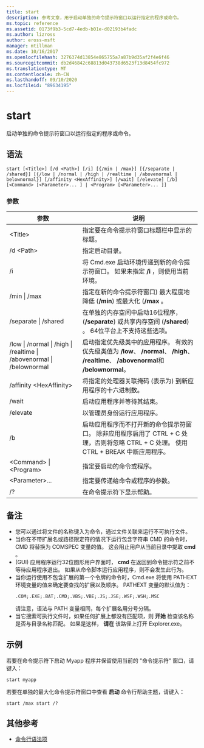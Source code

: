 ```yaml
---
title: start
description: 参考文章，用于启动单独的命令提示符窗口以运行指定的程序或命令。
ms.topic: reference
ms.assetid: 0173f9b3-5cd7-4edb-b01e-d02193b4fadc
ms.author: lizross
author: eross-msft
manager: mtillman
ms.date: 10/16/2017
ms.openlocfilehash: 3276374d13854e865755a7a87b9d35af2f4e6f46
ms.sourcegitcommit: db2d46842c68813d043738d6523f13d8454fc972
ms.translationtype: MT
ms.contentlocale: zh-CN
ms.lasthandoff: 09/10/2020
ms.locfileid: "89634195"
---
```

# <a name="start"></a>start

启动单独的命令提示符窗口以运行指定的程序或命令。



## <a name="syntax"></a>语法

```
start [<Title>] [/d <Path>] [/i] [{/min | /max}] [{/separate | /shared}] [{/low | /normal | /high | /realtime | /abovenormal | belownormal}] [/affinity <HexAffinity>] [/wait] [/elevate] [/b] [<Command> [<Parameter>... ] | <Program> [<Parameter>... ]]
```

### <a name="parameters"></a>参数

|参数|说明|
|---------|-----------|
|\<Title>|指定要在命令提示符窗口标题栏中显示的标题。|
|/d \<Path>|指定启动目录。|
|/i|将 Cmd.exe 启动环境传递到新的命令提示符窗口。 如果未指定 **/i** ，则使用当前环境。|
|/min \| /max|指定在新的命令提示符窗口) 最大程度地降低 (**/min**) 或最大化 (**/max** 。|
|/separate \| /shared|在单独的内存空间中启动16位程序， (**/separate**) 或共享内存空间 (**/shared**) 。 64位平台上不支持这些选项。|
|/low \| /normal \| /high \| /realtime \| /abovenormal \| /belownormal|启动指定优先级类中的应用程序。 有效的优先级类值为 **/low**、 **/normal**、 **/high**、 **/realtime**、 **/abovenormal**和 **/belownormal**。|
|/affinity \<HexAffinity>|将指定的处理器关联掩码 (表示为) 到新应用程序的十六进制数。|
|/wait|启动应用程序并等待其结束。|
|/elevate|以管理员身份运行应用程序。|
|/b|启动应用程序而不打开新的命令提示符窗口。 除非应用程序启用了 CTRL + C 处理，否则将忽略 CTRL + C 处理。 使用 CTRL + BREAK 中断应用程序。|
|\<Command> \| \<Program>|指定要启动的命令或程序。|
|\<Parameter>...|指定要传递给命令或程序的参数。|
|/?|在命令提示符下显示帮助。|

## <a name="remarks"></a>备注

- 您可以通过将文件的名称键入为命令，通过文件关联来运行不可执行文件。
- 当你在不带扩展名或路径限定符的情况下运行包含字符串 CMD 的命令时，CMD 将替换为 COMSPEC 变量的值。 这会阻止用户从当前目录中提取 **cmd** 。
-  (GUI) 应用程序运行32位图形用户界面时， **cmd** 在返回到命令提示符之前不等待应用程序退出。 如果从命令脚本运行应用程序，则不会发生此行为。
- 当你运行使用不包含扩展的第一个令牌的命令时，Cmd.exe 将使用 PATHEXT 环境变量的值来确定要查找的扩展以及顺序。 PATHEXT 变量的默认值为：
  ```
  .COM;.EXE;.BAT;.CMD;.VBS;.VBE;.JS;.JSE;.WSF;.WSH;.MSC
  ```
  请注意，语法与 PATH 变量相同，每个扩展名用分号分隔。
- 当它搜索可执行文件时，如果任何扩展上都没有匹配项，则 **开始** 检查该名称是否与目录名称匹配。 如果是这样， **请在** 该路径上打开 Explorer.exe。

## <a name="examples"></a>示例

若要在命令提示符下启动 Myapp 程序并保留使用当前的 "命令提示符" 窗口，请键入：
```
start myapp
```
若要在单独的最大化命令提示符窗口中查看 **启动** 命令行帮助主题，请键入：
```
start /max start /?
```

## <a name="additional-references"></a>其他参考

- [命令行语法项](command-line-syntax-key.md)
